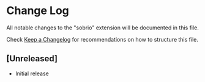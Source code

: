 # Change Log

All notable changes to the "sobrio" extension will be documented in this file.

Check [Keep a Changelog](http://keepachangelog.com/) for recommendations on how to structure this file.

## [Unreleased]

- Initial release
